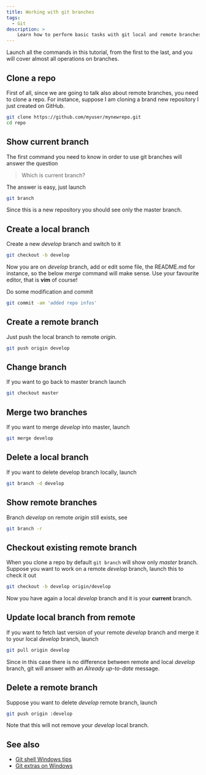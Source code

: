 ```yaml
---
title: Working with git branches
tags:
  - Git
description: >
    Learn how to perform basic tasks with git local and remote branches
---
```


<div class="alert alert-info">Launch all the commands in this tutorial, from the first to the last, and you will cover almost all operations on branches.</div>

## Clone a repo

First of all, since we are going to talk also about remote branches, you need to clone a repo. For instance, suppose I am cloning a brand new repository I just created on GitHub.

```bash
git clone https://github.com/myuser/mynewrepo.git
cd repo
```

## Show current branch

The first command you need to know in order to use git branches will answer the question

> Which is current branch?

The answer is easy, just launch

```bash
git branch
```

Since this is a new repository you should see only the master branch.

## Create a local branch

Create a new *develop* branch and switch to it

```bash
git checkout -b develop
```

Now you are on *develop* branch, add or edit some file, the README.md for instance, so the below *merge* command will make sense. Use your favourite editor, that is **vim** of course!

Do some modification and commit

```bash
git commit -am 'added repo infos'
```

## Create a remote branch

Just push the local branch to remote *origin*.

```bash
git push origin develop
```

## Change branch

If you want to go back to master branch launch

```bash
git checkout master
```

## Merge two branches

If you want to merge *develop* into master, launch

```bash
git merge develop
```

## Delete a local branch

If you want to delete develop branch locally, launch

```bash
git branch -d develop
```

## Show remote branches

Branch *develop* on remote *origin* still exists, see

```bash
git branch -r
```

## Checkout existing remote branch

When you clone a repo by default `git branch` will show only *master* branch. Suppose you want to work on a remote *develop* branch, launch this to check it out

```bash
git checkout -b develop origin/develop
```

Now you have again a local *develop* branch and it is your **current** branch.

## Update local branch from remote

If you want to fetch last version of your remote *develop* branch and merge it to your local *develop* branch, launch

```bash
git pull origin develop
```

Since in this case there is no difference between remote and local *develop* branch, git will answer with an *Already up-to-date* message.

## Delete a remote branch

Suppose you want to delete *develop* remote branch, launch

```bash
git push origin :develop
```

Note that this will not remove your *develop* local branch.

## See also

* [Git shell Windows tips](http://blog.g14n.info/2014/02/git-shell-windows-tips.html)
* [Git extras on Windows](http://blog.g14n.info/2014/02/git-extras-on-windows.html)

